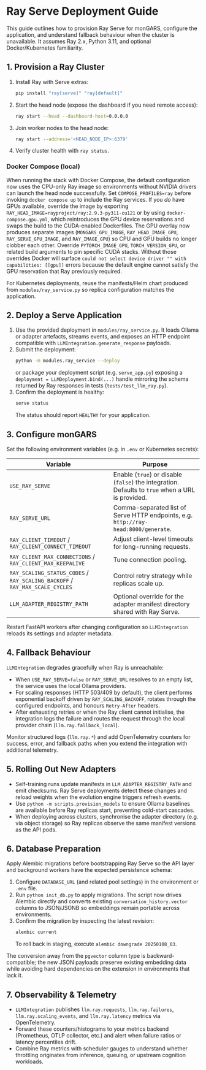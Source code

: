 # Ray Serve Deployment Guide

This guide outlines how to provision Ray Serve for monGARS, configure the
application, and understand fallback behaviour when the cluster is unavailable.
It assumes Ray 2.x, Python 3.11, and optional Docker/Kubernetes familiarity.

## 1. Provision a Ray Cluster
1. Install Ray with Serve extras:
   ```bash
   pip install "ray[serve]" "ray[default]"
   ```
2. Start the head node (expose the dashboard if you need remote access):
   ```bash
   ray start --head --dashboard-host=0.0.0.0
   ```
3. Join worker nodes to the head node:
   ```bash
   ray start --address='<HEAD_NODE_IP>:6379'
   ```
4. Verify cluster health with `ray status`.

### Docker Compose (local)

When running the stack with Docker Compose, the default configuration now uses
the CPU-only Ray image so environments without NVIDIA drivers can launch the
head node successfully. Set `COMPOSE_PROFILES=ray` before invoking `docker
compose up` to include the Ray services. If you _do_ have GPUs available,
override the image by exporting `RAY_HEAD_IMAGE=rayproject/ray:2.9.3-py311-cu121`
or by using `docker-compose.gpu.yml`, which reintroduces the GPU device
reservations and swaps the build to the CUDA-enabled Dockerfiles. The GPU
overlay now produces separate images (`MONGARS_GPU_IMAGE`, `RAY_HEAD_IMAGE_GPU`,
`RAY_SERVE_GPU_IMAGE`, and `RAY_IMAGE_GPU`) so CPU and GPU builds no longer
clobber each other. Override
`PYTORCH_IMAGE_GPU`, `TORCH_VERSION_GPU`, or related build arguments to pin
specific CUDA stacks. Without those overrides Docker will surface `could not
select device driver "" with capabilities: [[gpu]]` errors because the default
engine cannot satisfy the GPU reservation that Ray previously required.

For Kubernetes deployments, reuse the manifests/Helm chart produced from
`modules/ray_service.py` so replica configuration matches the application.

## 2. Deploy a Serve Application
1. Use the provided deployment in `modules/ray_service.py`. It loads Ollama or
   adapter artefacts, streams events, and exposes an HTTP endpoint compatible
   with `LLMIntegration.generate_response` payloads.
2. Submit the deployment:
   ```bash
   python -m modules.ray_service --deploy
   ```
   or package your deployment script (e.g. `serve_app.py`) exposing a
   `deployment = LLMDeployment.bind(...)` handle mirroring the schema returned by
   Ray responses in tests (`tests/test_llm_ray.py`).
3. Confirm the deployment is healthy:
   ```bash
   serve status
   ```
   The status should report `HEALTHY` for your application.

## 3. Configure monGARS
Set the following environment variables (e.g. in `.env` or Kubernetes secrets):

| Variable | Purpose |
| --- | --- |
| `USE_RAY_SERVE` | Enable (`true`) or disable (`false`) the integration. Defaults to `true` when a URL is provided. |
| `RAY_SERVE_URL` | Comma-separated list of Serve HTTP endpoints, e.g. `http://ray-head:8000/generate`. |
| `RAY_CLIENT_TIMEOUT` / `RAY_CLIENT_CONNECT_TIMEOUT` | Adjust client-level timeouts for long-running requests. |
| `RAY_CLIENT_MAX_CONNECTIONS` / `RAY_CLIENT_MAX_KEEPALIVE` | Tune connection pooling. |
| `RAY_SCALING_STATUS_CODES` / `RAY_SCALING_BACKOFF` / `RAY_MAX_SCALE_CYCLES` | Control retry strategy while replicas scale up. |
| `LLM_ADAPTER_REGISTRY_PATH` | Optional override for the adapter manifest directory shared with Ray Serve. |

Restart FastAPI workers after changing configuration so `LLMIntegration`
reloads its settings and adapter metadata.

## 4. Fallback Behaviour
`LLMIntegration` degrades gracefully when Ray is unreachable:
- When `USE_RAY_SERVE=false` or `RAY_SERVE_URL` resolves to an empty list, the
  service uses the local Ollama providers.
- For scaling responses (HTTP 503/409 by default), the client performs
  exponential backoff driven by `RAY_SCALING_BACKOFF`, rotates through the
  configured endpoints, and honours `Retry-After` headers.
- After exhausting retries or when the Ray client cannot initialise, the
  integration logs the failure and routes the request through the local provider
  chain (`llm.ray.fallback_local`).

Monitor structured logs (`llm.ray.*`) and add OpenTelemetry counters for success,
error, and fallback paths when you extend the integration with additional
telemetry.

## 5. Rolling Out New Adapters
- Self-training runs update manifests in `LLM_ADAPTER_REGISTRY_PATH` and emit
  checksums. Ray Serve deployments detect these changes and reload weights when
  the evolution engine triggers refresh events.
- Use `python -m scripts.provision_models` to ensure Ollama baselines are
  available before Ray replicas start, preventing cold-start cascades.
- When deploying across clusters, synchronise the adapter directory (e.g. via
  object storage) so Ray replicas observe the same manifest versions as the API
  pods.

## 6. Database Preparation
Apply Alembic migrations before bootstrapping Ray Serve so the API layer and
background workers have the expected persistence schema:

1. Configure `DATABASE_URL` (and related pool settings) in the environment or
   `.env` file.
2. Run `python init_db.py` to apply migrations. The script now drives Alembic
   directly and converts existing `conversation_history.vector` columns to
   JSON/JSONB so embeddings remain portable across environments.
3. Confirm the migration by inspecting the latest revision:
   ```bash
   alembic current
   ```
   To roll back in staging, execute `alembic downgrade 20250108_03`.

The conversion away from the `pgvector` column type is backward-compatible; the
new JSON payloads preserve existing embedding data while avoiding hard
dependencies on the extension in environments that lack it.

## 7. Observability & Telemetry

- `LLMIntegration` publishes `llm.ray.requests`, `llm.ray.failures`,
  `llm.ray.scaling_events`, and `llm.ray.latency` metrics via OpenTelemetry.
- Forward these counters/histograms to your metrics backend (Prometheus, OTLP
  collector, etc.) and alert when failure ratios or latency percentiles drift.
- Combine Ray metrics with scheduler gauges to understand whether throttling
  originates from inference, queuing, or upstream cognition workloads.
